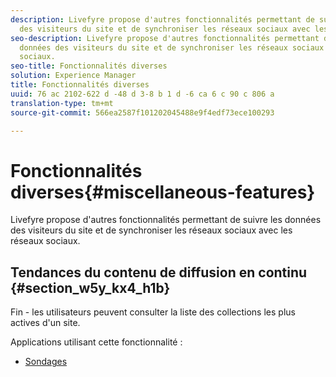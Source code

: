 ```yaml
---
description: Livefyre propose d'autres fonctionnalités permettant de suivre les données
  des visiteurs du site et de synchroniser les réseaux sociaux avec les réseaux sociaux.
seo-description: Livefyre propose d'autres fonctionnalités permettant de suivre les
  données des visiteurs du site et de synchroniser les réseaux sociaux avec les réseaux
  sociaux.
seo-title: Fonctionnalités diverses
solution: Experience Manager
title: Fonctionnalités diverses
uuid: 76 ac 2102-622 d -48 d 3-8 b 1 d -6 ca 6 c 90 c 806 a
translation-type: tm+mt
source-git-commit: 566ea2587f101202045488e9f4edf73ece100293

---
```



# Fonctionnalités diverses{#miscellaneous-features}

Livefyre propose d'autres fonctionnalités permettant de suivre les données des visiteurs du site et de synchroniser les réseaux sociaux avec les réseaux sociaux.

## Tendances du contenu de diffusion en continu {#section_w5y_kx4_h1b}

Fin - les utilisateurs peuvent consulter la liste des collections les plus actives d'un site.

Applications utilisant cette fonctionnalité :

* [Sondages](../c-about-apps/c-polls-app/c-polls-app.md#c_polls_app)

